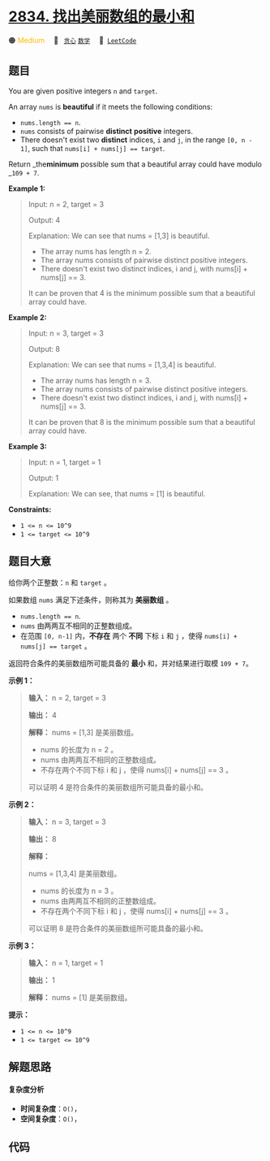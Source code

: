 # [2834. 找出美丽数组的最小和](https://leetcode.com/problems/find-the-minimum-possible-sum-of-a-beautiful-array)

🟠 <font color=#ffb800>Medium</font>&emsp; 🔖&ensp; [`贪心`](/outline/tag/greedy.md) [`数学`](/outline/tag/math.md)&emsp; 🔗&ensp;[`LeetCode`](https://leetcode.com/problems/find-the-minimum-possible-sum-of-a-beautiful-array)

## 题目

You are given positive integers `n` and `target`.

An array `nums` is **beautiful** if it meets the following conditions:

  * `nums.length == n`.
  * `nums` consists of pairwise **distinct** **positive** integers.
  * There doesn't exist two **distinct** indices, `i` and `j`, in the range `[0, n - 1]`, such that `nums[i] + nums[j] == target`.

Return _the**minimum** possible sum that a beautiful array could have modulo
_`109 + 7`.



**Example 1:**

> Input: n = 2, target = 3
> 
> Output: 4
> 
> Explanation: We can see that nums = [1,3] is beautiful.
> - The array nums has length n = 2.
> - The array nums consists of pairwise distinct positive integers.
> - There doesn't exist two distinct indices, i and j, with nums[i] + nums[j] == 3.
> 
> It can be proven that 4 is the minimum possible sum that a beautiful array could have.

**Example 2:**

> Input: n = 3, target = 3
> 
> Output: 8
> 
> Explanation: We can see that nums = [1,3,4] is beautiful.
> - The array nums has length n = 3.
> - The array nums consists of pairwise distinct positive integers.
> - There doesn't exist two distinct indices, i and j, with nums[i] + nums[j] == 3.
> 
> It can be proven that 8 is the minimum possible sum that a beautiful array could have.

**Example 3:**

> Input: n = 1, target = 1
> 
> Output: 1
> 
> Explanation: We can see, that nums = [1] is beautiful.

**Constraints:**

  * `1 <= n <= 10^9`
  * `1 <= target <= 10^9`


## 题目大意

给你两个正整数：`n` 和 `target` 。

如果数组 `nums` 满足下述条件，则称其为 **美丽数组** 。

  * `nums.length == n`.
  * `nums` 由两两互不相同的正整数组成。
  * 在范围 `[0, n-1]` 内，**不存在** 两个 **不同** 下标 `i` 和 `j` ，使得 `nums[i] + nums[j] == target` 。

返回符合条件的美丽数组所可能具备的 **最小** 和，并对结果进行取模 `109 + 7`。



**示例 1：**

> 
> 
> 
> 
> 
> **输入：** n = 2, target = 3
> 
> **输出：** 4
> 
> **解释：** nums = [1,3] 是美丽数组。
> - nums 的长度为 n = 2 。
> - nums 由两两互不相同的正整数组成。
> - 不存在两个不同下标 i 和 j ，使得 nums[i] + nums[j] == 3 。
> 
> 可以证明 4 是符合条件的美丽数组所可能具备的最小和。

**示例 2：**

> 
> 
> 
> 
> 
> **输入：** n = 3, target = 3
> 
> **输出：** 8
> 
> **解释：**
> 
> nums = [1,3,4] 是美丽数组。 
> - nums 的长度为 n = 3 。 
> - nums 由两两互不相同的正整数组成。 
> - 不存在两个不同下标 i 和 j ，使得 nums[i] + nums[j] == 3 。
> 
> 可以证明 8 是符合条件的美丽数组所可能具备的最小和。

**示例 3：**

> 
> 
> 
> 
> 
> **输入：** n = 1, target = 1
> 
> **输出：** 1
> 
> **解释：** nums = [1] 是美丽数组。
> 
> 



**提示：**

  * `1 <= n <= 10^9`
  * `1 <= target <= 10^9`


## 解题思路

#### 复杂度分析

- **时间复杂度**：`O()`，
- **空间复杂度**：`O()`，

## 代码

```javascript

```